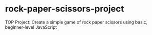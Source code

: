 # rock-paper-scissors-project
TOP Project: Create a simple game of rock paper scissors using basic, beginner-level JavaScript

